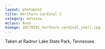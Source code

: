```yaml
---
layout: photopost 
title: Northern Cardinal 2
category: metazoa
mclass: Aves
mimage: 20170501_northern_cardinal_small.jpg
---
```



Taken at Radnor Lake State Park, Tennessee.
